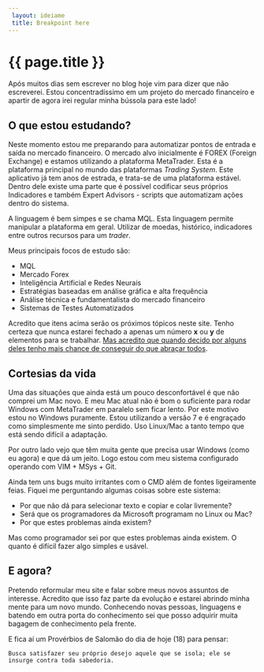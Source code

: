 ```yaml
---
 layout: ideiame
 title: Breakpoint here
---
```


# {{ page.title }} 

Após muitos dias sem escrever no blog hoje vim para dizer que não escreverei. Estou concentradíssimo em um projeto do mercado financeiro e apartir de agora irei regular minha bússola para este lado!

## O que estou estudando?

Neste momento estou me preparando para automatizar pontos de entrada e saída no mercado financeiro. O mercado alvo inicialmente é FOREX (Foreign Exchange) e estamos utilizando a plataforma MetaTrader. Esta é a plataforma principal no mundo das plataformas *Trading System*. Este aplicativo já tem anos de estrada, e trata-se de uma plataforma estável. Dentro dele existe uma parte que é possível codificar seus próprios Indicadores e também Expert Advisors -  scripts que automatizam ações dentro do sistema.

A linguagem é bem simpes e se chama MQL. Esta linguagem permite manipular a plataforma em geral. Utilizar de moedas, histórico, indicadores entre outros recursos para um *trader*.

Meus principais focos de estudo são:

* MQL
* Mercado Forex
* Inteligência Artificial e Redes Neurais
* Estratégias baseadas em análise gráfica e alta frequência
* Análise técnica e fundamentalista do mercado financeiro
* Sistemas de Testes Automatizados

Acredito que itens acima serão os próximos tópicos neste site. Tenho certeza que nunca estarei fechado a apenas um número **x** ou **y** de elementos para se trabalhar. [Mas acredito que quando decido por alguns deles tenho mais chance de conseguir do que abraçar todos][link].

## Cortesias da vida

Uma das situações que ainda está um pouco desconfortável é que não comprei um Mac novo. E meu Mac atual não é bom o suficiente para rodar Windows com MetaTrader em paralelo sem ficar lento.  Por este motivo estou no Windows puramente. Estou utilizando a versão 7 e é engraçado como simplesmente me sinto perdido. Uso Linux/Mac a tanto tempo que está sendo difícil a adaptação.

Por outro lado vejo que têm muita gente que precisa usar Windows (como eu agora) e que dá um jeito. Logo estou com meu sistema configurado operando com VIM + MSys + Git.

Ainda tem uns bugs muito irritantes com o CMD além de fontes ligeiramente feias. Fiquei me perguntando algumas coisas sobre este sistema:

* Por que não dá para selecionar texto e copiar e colar livremente? 
* Será que os programadores da Microsoft programam no Linux ou Mac?
* Por que estes problemas ainda existem?

Mas como programador sei por que estes problemas ainda existem. O quanto é difícil fazer algo simples e usável.

## E agora?

Pretendo reformular meu site e falar sobre meus novos assuntos de interesse. Acredito que isso faz parte da evolução e estarei abrindo minha mente para um novo mundo. Conhecendo novas pessoas, linguagens e batendo em outra porta do conhecimento sei que posso adquirir muita bagagem de conhecimento pela frente.

E fica aí um Provérbios de Salomão do dia de hoje (18) para pensar:

    Busca satisfazer seu próprio desejo aquele que se isola; ele se insurge contra toda sabedoria.



[link]: http://en.wikipedia.org/wiki/Jack_of_all_trades,_master_of_none

